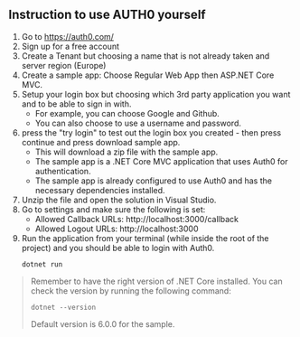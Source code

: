 ## Instruction to use AUTH0 yourself

1. Go to https://auth0.com/
2. Sign up for a free account
3. Create a Tenant but choosing a name that is not already taken and server region (Europe)
4. Create a sample app: Choose Regular Web App then ASP.NET Core MVC.
5. Setup your login box but choosing which 3rd party application you want and to be able to sign in with.
   - For example, you can choose Google and Github.
   - You can also choose to use a username and password.
6. press the "try login" to test out the login box you created - then press continue and press download sample app.
   - This will download a zip file with the sample app.
   - The sample app is a .NET Core MVC application that uses Auth0 for authentication.
   - The sample app is already configured to use Auth0 and has the necessary dependencies installed.
7. Unzip the file and open the solution in Visual Studio.
8. Go to settings and make sure the following is set:
   - Allowed Callback URLs: http://localhost:3000/callback
   - Allowed Logout URLs: http://localhost:3000
9.  Run the application from your terminal (while inside the root of the project) and you should be able to login with Auth0.
    ```
    dotnet run
    ```

> Remember to have the right version of .NET Core installed. You can check the version by running the following command:
> ```
> dotnet --version
> ```
> Default version is 6.0.0 for the sample.  
